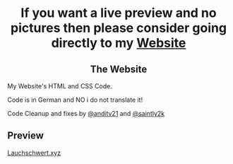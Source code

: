 <h1 align="center">If you want a live preview and no pictures then please consider going directly to my <a href="https://lauchschwert.xyz">Website</a></h1>
<h2 align=center> The Website</h1>
My Website's HTML and CSS Code.

Code is in German and NO i do not translate it!

Code Cleanup and fixes by [@anditv21](https://github.com/anditv21) and [@saintly2k](https://github.com/saintly2k)

## Preview

<a href="https://lauchschwert.xyz" target="_blank">Lauchschwert.xyz</a>
